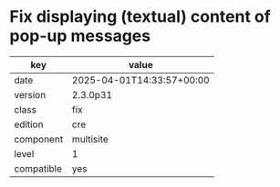 [//]: # (werk v2)
# Fix displaying (textual) content of pop-up messages

key        | value
---------- | ---
date       | 2025-04-01T14:33:57+00:00
version    | 2.3.0p31
class      | fix
edition    | cre
component  | multisite
level      | 1
compatible | yes


